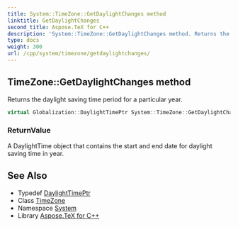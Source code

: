 ```yaml
---
title: System::TimeZone::GetDaylightChanges method
linktitle: GetDaylightChanges
second_title: Aspose.TeX for C++
description: 'System::TimeZone::GetDaylightChanges method. Returns the daylight saving time period for a particular year in C++.'
type: docs
weight: 300
url: /cpp/system/timezone/getdaylightchanges/
---
```

## TimeZone::GetDaylightChanges method


Returns the daylight saving time period for a particular year.

```cpp
virtual Globalization::DaylightTimePtr System::TimeZone::GetDaylightChanges(int32_t year)=0
```


### ReturnValue

A DaylightTime object that contains the start and end date for daylight saving time in year.

## See Also

* Typedef [DaylightTimePtr](../../../system.globalization/daylighttimeptr/)
* Class [TimeZone](../)
* Namespace [System](../../)
* Library [Aspose.TeX for C++](../../../)
